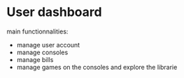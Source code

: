 # User dashboard

main functionnalities:

- manage user account
- manage consoles
- manage bills
- manage games on the consoles and explore the librarie

